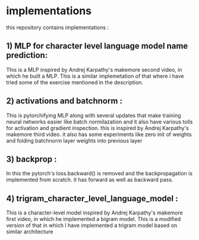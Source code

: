 # implementations
this repository contains implementations :
## 1) MLP for character level language model name prediction:
This is a MLP inspired by Andrej Karpathy's makemore second video, in which he built a MLP. This is a similar implemetation of that where i have tried some of the exercise mentioned in the description.

## 2) activations and batchnorm :
This is pytorchifying MLP along with several updates that make training neural networks easier like batch normilazation and it also have various tolls for activation and gradient inspection. this is inspired by Andrej Karpathy's makemore third video. it also has some experiments like zero init of weights and folding batchnorm layer weights into previous layer

## 3) backprop :
In this the pytorch's loss.backward() is removed and the backpropagation is implemented from scratch. it has forward as well as backward pass.

## 4) trigram_character_level_language_model :
This is a character-level model inspired by Andrej Karpathy's makemore first video, in which he implemented a bigram model. This is a modified version of that in which I have implemented a trigram model based on similar architecture


